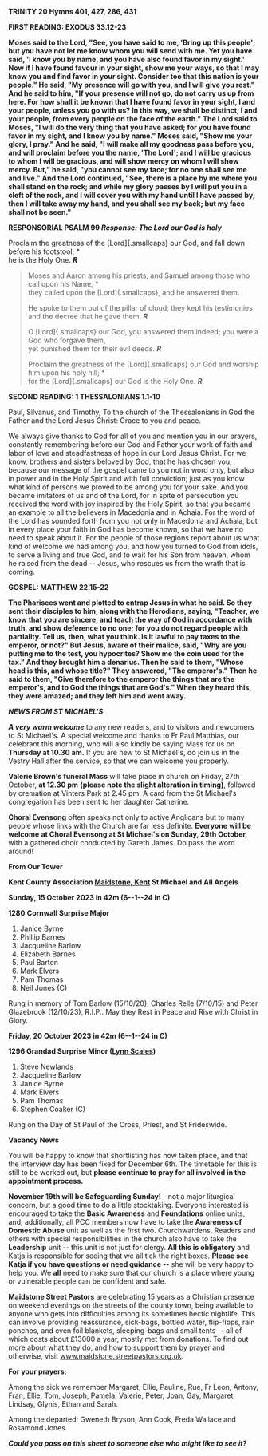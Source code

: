 **TRINITY 20 Hymns 401, 427, 286, 431**

**FIRST READING: EXODUS 33.12-23**

**Moses said to the Lord, "See, you have said to me, 'Bring up this
people'; but you have not let me know whom you will send with me. Yet
you have said, 'I know you by name, and you have also found favor in my
sight.' Now if I have found favour in your sight, show me your ways, so
that I may know you and find favor in your sight. Consider too that this
nation is your people." He said, "My presence will go with you, and I
will give you rest." And he said to him, "If your presence will not go,
do not carry us up from here. For how shall it be known that I have
found favor in your sight, I and your people, unless you go with us? In
this way, we shall be distinct, I and your people, from every people on
the face of the earth." The Lord said to Moses, "I will do the very
thing that you have asked; for you have found favor in my sight, and I
know you by name." Moses said, "Show me your glory, I pray." And he
said, "I will make all my goodness pass before you, and will proclaim
before you the name, 'The Lord'; and I will be gracious to whom I will
be gracious, and will show mercy on whom I will show mercy. But," he
said, "you cannot see my face; for no one shall see me and live." And
the Lord continued, "See, there is a place by me where you shall stand
on the rock; and while my glory passes by I will put you in a cleft of
the rock, and I will cover you with my hand until I have passed by; then
I will take away my hand, and you shall see my back; but my face shall
not be seen."**

**RESPONSORIAL PSALM 99 *Response: The Lord our God is holy***

Proclaim the greatness of the [Lord]{.smallcaps} our God, and fall down
before his footstool; \*\
he is the Holy One. ***R***

> Moses and Aaron among his priests, and Samuel among those who call
> upon his Name, \*\
> they called upon the [Lord]{.smallcaps}, and he answered them.
>
> He spoke to them out of the pillar of cloud; they kept his testimonies
> and the decree that he gave them. ***R***
>
> O [Lord]{.smallcaps} our God, you answered them indeed; you were a God
> who forgave them,\
> yet punished them for their evil deeds. ***R***
>
> Proclaim the greatness of the [Lord]{.smallcaps} our God and worship
> him upon his holy hill; \*\
> for the [Lord]{.smallcaps} our God is the Holy One. ***R***

**SECOND READING: 1 THESSALONIANS 1.1-10**

Paul, Silvanus, and Timothy, To the church of the Thessalonians in God
the Father and the Lord Jesus Christ: Grace to you and peace.

We always give thanks to God for all of you and mention you in our
prayers, constantly remembering before our God and Father your work of
faith and labor of love and steadfastness of hope in our Lord Jesus
Christ. For we know, brothers and sisters beloved by God, that he has
chosen you, because our message of the gospel came to you not in word
only, but also in power and in the Holy Spirit and with full conviction;
just as you know what kind of persons we proved to be among you for your
sake. And you became imitators of us and of the Lord, for in spite of
persecution you received the word with joy inspired by the Holy Spirit,
so that you became an example to all the believers in Macedonia and in
Achaia. For the word of the Lord has sounded forth from you not only in
Macedonia and Achaia, but in every place your faith in God has become
known, so that we have no need to speak about it. For the people of
those regions report about us what kind of welcome we had among you, and
how you turned to God from idols, to serve a living and true God, and to
wait for his Son from heaven, whom he raised from the dead \-- Jesus,
who rescues us from the wrath that is coming.

**GOSPEL: MATTHEW 22.15-22**

**The Pharisees went and plotted to entrap Jesus in what he said. So
they sent their disciples to him, along with the Herodians, saying,
"Teacher, we know that you are sincere, and teach the way of God in
accordance with truth, and show deference to no one; for you do not
regard people with partiality. Tell us, then, what you think. Is it
lawful to pay taxes to the emperor, or not?" But Jesus, aware of their
malice, said, "Why are you putting me to the test, you hypocrites? Show
me the coin used for the tax." And they brought him a denarius. Then he
said to them, "Whose head is this, and whose title?" They answered, "The
emperor's." Then he said to them, "Give therefore to the emperor the
things that are the emperor's, and to God the things that are God's."
When they heard this, they were amazed; and they left him and went
away.**

***NEWS FROM ST MICHAEL\'S***

***A very warm welcome*** to any new readers, and to visitors and
newcomers to St Michael\'s. A special welcome and thanks to Fr Paul
Matthias, our celebrant this morning, who will also kindly be saying
Mass for us on **Thursday at 10.30 am.** If you are new to St
Michael\'s, do join us in the Vestry Hall after the service, so that we
can welcome you properly.

**Valerie Brown\'s funeral Mass** will take place in church on Friday,
27th October, **at 12.30 pm** **(please note the slight alteration in
timing)**, followed by cremation at Vinters Park at 2.45 pm. A card from
the St Michael\'s congregation has been sent to her daughter Catherine.

**Choral Evensong** often speaks not only to active Anglicans but to
many people whose links with the Church are far less definite.
**Everyone** **will be welcome** **at Choral Evensong at St Michael\'s
on Sunday, 29th October,** with a gathered choir conducted by Gareth
James. Do pass the word around!

**From Our Tower**

**Kent County Association [Maidstone, Kent](https://dove.cccbr.org.uk/tower/12644#_blank) St Michael and All Angels**

**Sunday, 15 October 2023 in 42m (6--1--24 in C)**

**1280** **Cornwall Surprise Major**

1. Janice Byrne
2. Phillip Barnes
3. Jacqueline Barlow
4. Elizabeth Barnes
5. Paul Barton
6. Mark Elvers
7. Pam Thomas
8. Neil Jones (C)

Rung in memory of Tom Barlow (15/10/20), Charles Relle (7/10/15) and
Peter Glazebrook (12/10/23), R.I.P.. May they Rest in Peace and Rise
with Christ in Glory.

**Friday, 20 October 2023 in 42m (6--1--24 in C)**

**1296 Grandad Surprise Minor ([Lynn Scales](https://bb.ringingworld.co.uk/comp.php?id=2293671))**

1. Steve Newlands
2. Jacqueline Barlow
3. Janice Byrne
4. Mark Elvers
5. Pam Thomas
6. Stephen Coaker (C)

Rung on the Day of St Paul of the Cross, Priest, and St Frideswide.

**Vacancy News**

You will be happy to know that shortlisting has now taken place, and
that the interview day has been fixed for December 6th. The timetable
for this is still to be worked out, but **please continue to pray for
all involved in the appointment process.**

**November 19th will be Safeguarding Sunday!** - not a major
liturgical concern, but a good time to do a little stocktaking. Everyone
interested is encouraged to take the **Basic Awareness** and
**Foundations** online units, and, additionally, all PCC members now
have to take the **Awareness of Domestic Abuse** unit as well as the
first two. Churchwardens, Readers and others with special
responsibilities in the church also have to take the **Leadership** unit
-- this unit is not just for clergy. **All this is obligatory** and
Katja is responsible for seeing that we all tick the right boxes.
**Please see Katja if you have questions or need guidance --** she will
be very happy to help you. We **all** need to make sure that our church
is a place where young or vulnerable people can be confident and safe.

**Maidstone Street Pastors** are celebrating 15 years as a Christian
presence on weekend evenings on the streets of the county town, being
available to anyone who gets into difficulties among its sometimes
hectic nightlife. This can involve providing reassurance, sick-bags,
bottled water, flip-flops, rain ponchos, and even foil blankets,
sleeping-bags and small tents -- all of which costs about £13000 a year,
mostly met from donations. To find out more about what they do, and how
to support them by prayer and otherwise, visit
www.maidstone.streetpastors.org.uk.

**For your prayers:**

Among the sick we remember Margaret, Ellie, Pauline, Rue, Fr Leon,
Antony, Fran, Ellie, Tom, Joseph, Pamela, Valerie, Peter, Joan, Gay,
Margaret, Lindsay, Glynis, Ethan and Sarah.

Among the departed: Gweneth Bryson, Ann Cook, Freda Wallace and Rosamond
Jones.

***Could you pass on this sheet to someone else who might like to see
it?***
